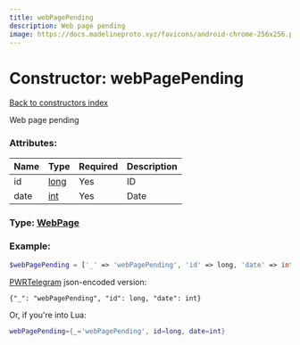 ```yaml
---
title: webPagePending
description: Web page pending
image: https://docs.madelineproto.xyz/favicons/android-chrome-256x256.png
---
```

# Constructor: webPagePending  
[Back to constructors index](index.md)



Web page pending

### Attributes:

| Name     |    Type       | Required | Description |
|----------|---------------|----------|-------------|
|id|[long](../types/long.md) | Yes|ID|
|date|[int](../types/int.md) | Yes|Date|



### Type: [WebPage](../types/WebPage.md)


### Example:

```php
$webPagePending = ['_' => 'webPagePending', 'id' => long, 'date' => int];
```  

[PWRTelegram](https://pwrtelegram.xyz) json-encoded version:

```
{"_": "webPagePending", "id": long, "date": int}
```


Or, if you're into Lua:

```lua
webPagePending={_='webPagePending', id=long, date=int}

```


